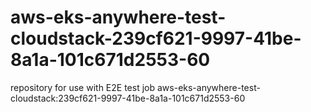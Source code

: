 # aws-eks-anywhere-test-cloudstack-239cf621-9997-41be-8a1a-101c671d2553-60
repository for use with E2E test job aws-eks-anywhere-test-cloudstack:239cf621-9997-41be-8a1a-101c671d2553-60
